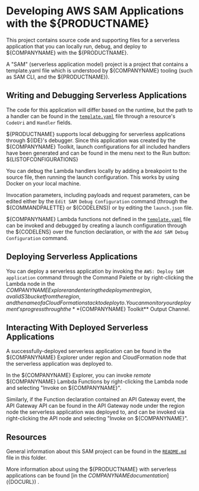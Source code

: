 # Developing AWS SAM Applications with the ${PRODUCTNAME}

This project contains source code and supporting files for a serverless application that you can locally run, debug, and deploy to ${COMPANYNAME} with the ${PRODUCTNAME}.

A "SAM" (serverless application model) project is a project that contains a template.yaml file which is understood by ${COMPANYNAME} tooling (such as SAM CLI, and the ${PRODUCTNAME}).

## Writing and Debugging Serverless Applications

The code for this application will differ based on the runtime, but the path to a handler can be found in the [`template.yaml`](./template.yaml) file through a resource's `CodeUri` and `Handler` fields.

${PRODUCTNAME} supports local debugging for serverless applications through ${IDE}'s debugger. Since this application was created by the ${COMPANYNAME} Toolkit, launch configurations for all included handlers have been generated and can be found in the menu next to the Run button:
${LISTOFCONFIGURATIONS}

You can debug the Lambda handlers locally by adding a breakpoint to the source file, then running the launch configuration. This works by using Docker on your local machine.

Invocation parameters, including payloads and request parameters, can be edited either by the `Edit SAM Debug Configuration` command (through the ${COMMANDPALETTE} or ${CODELENS}) or by editing the `launch.json` file.

${COMPANYNAME} Lambda functions not defined in the [`template.yaml`](./template.yaml) file can be invoked and debugged by creating a launch configuration through the ${CODELENS} over the function declaration, or with the `Add SAM Debug Configuration` command.

## Deploying Serverless Applications

You can deploy a serverless application by invoking the `AWS: Deploy SAM application` command through the Command Palette or by right-clicking the Lambda node in the ${COMPANYNAME} Explorer and entering the deployment region, a valid S3 bucket from the region, and the name of a CloudFormation stack to deploy to. You can monitor your deployment's progress through the **${COMPANYNAME} Toolkit\*\* Output Channel.

## Interacting With Deployed Serverless Applications

A successfully-deployed serverless application can be found in the ${COMPANYNAME} Explorer under region and CloudFormation node that the serverless application was deployed to.

In the ${COMPANYNAME} Explorer, you can invoke _remote_ ${COMPANYNAME} Lambda Functions by right-clicking the Lambda node and selecting "Invoke on ${COMPANYNAME}".

Similarly, if the Function declaration contained an API Gateway event, the API Gateway API can be found in the API Gateway node under the region node the serverless application was deployed to, and can be invoked via right-clicking the API node and selecting "Invoke on ${COMPANYNAME}".

## Resources

General information about this SAM project can be found in the [`README.md`](./README.md) file in this folder.

More information about using the ${PRODUCTNAME} with serverless applications can be found [in the ${COMPANYNAME} documentation](${DOCURL}) .
